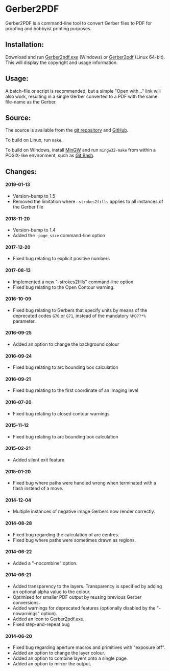 # Gerber2PDF

Gerber2PDF is a command-line tool to convert Gerber files to PDF for proofing and hobbyist printing purposes.

## Installation:

Download and run [Gerber2pdf.exe](https://sourceforge.net/projects/gerber2pdf/files/Gerber2pdf.exe/download) (Windows) or [Gerber2pdf](https://sourceforge.net/projects/gerber2pdf/files/Gerber2pdf/download) (Linux 64-bit).  This will display the copyright and usage information.

## Usage:

A batch-file or script is recommended, but a simple "Open with..." link will also work, resulting in a single Gerber converted to a PDF with the same file-name as the Gerber.

## Source:

The source is available from the [git repository](https://sourceforge.net/p/gerber2pdf/code/) and [GitHub](https://github.com/jpt13653903/Gerber2PDF).

To build on Linux, run `make`.

To build on Windows, install [MinGW](http://tdm-gcc.tdragon.net/) and run `mingw32-make` from within a POSIX-like environment, such as [Git Bash](https://git-scm.com/).

## Changes:

#### 2019-01-13

- Version-bump to 1.5
- Removed the limitation where `-strokes2fills` applies to all instances of the Gerber file

#### 2018-11-20

- Version-bump to 1.4
- Added the `-page_size` command-line option

#### 2017-12-20

- Fixed bug relating to explicit positive numbers

#### 2017-08-13

- Implemented a new "-strokes2fills" command-line option.
- Fixed bug relating to the Open Contour warning.

#### 2016-10-09

- Fixed bug relating to Gerbers that specify units by means of the deprecated codes `G70` or `G71`, instead of the mandatory `%MO??*%` parameter.

#### 2016-09-25

- Added an option to change the background colour

#### 2016-09-24

- Fixed bug relating to arc bounding box calculation

#### 2016-09-21

- Fixed bug relating to the first coordinate of an imaging level

#### 2016-07-20

- Fixed bug relating to closed contour warnings

#### 2015-11-12

- Fixed bug relating to arc bounding box calculation

#### 2015-02-21

- Added silent exit feature

#### 2015-01-20

- Fixed bug where paths were handled wrong when terminated with a flash instead of a move.

#### 2014-12-04

- Multiple instances of negative image Gerbers now render correctly.

#### 2014-08-28

- Fixed bug regarding the calculation of arc centres.
- Fixed bug where paths were sometimes drawn as regions.

#### 2014-06-22

- Added a "-nocombine" option.

#### 2014-06-21

- Added transparency to the layers.  Transparency is specified by adding an optional alpha value to the colour.
- Optimised for smaller PDF output by reusing previous Gerber conversions.
- Added warnings for deprecated features (optionally disabled by the "-nowarnings" option).
- Added an icon to Gerber2pdf.exe.
- Fixed step-and-repeat bug

#### 2014-06-20

- Fixed bug regarding aperture macros and primitives with "exposure off".
- Added an option to change the layer colour.
- Added an option to combine layers onto a single page.
- Added an option to mirror the output.

